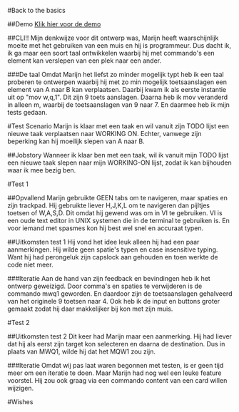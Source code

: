 #Back to the basics

##Demo
[Klik hier voor de demo](https://zekkie.github.io/dessembler/)

##CLI!!
Mijn denkwijze voor dit ontwerp was, Marijn heeft waarschijnlijk moeite met het gebruiken van een muis en hij is programmeur. Dus dacht ik, ik ga maar een soort taal ontwikkelen waarbij hij met commando's een element kan verslepen van een plek naar een ander.

###De taal
Omdat Marijn het liefst zo minder mogelijk typt heb ik een taal proberen te ontwerpen waarbij hij met zo min mogelijk toetsaanslagen een element van A naar B kan verplaatsen. Daarbij kwam ik als eerste instantie uit op "mov w,q,1". Dit zijn 9 toets aanslagen. Daarna heb ik mov veranderd in alleen m, waarbij de toetsaanslagen van 9 naar 7. En daarmee heb ik mijn tests gedaan.


#Test Scenario
Marijn is klaar met een taak en wil vanuit zijn TODO lijst een nieuwe taak verplaatsen naar WORKING ON. Echter, vanwege zijn beperking kan hij moeilijk slepen van A naar B.

##Jobstory
Wanneer ik klaar ben met een taak, wil ik vanuit mijn TODO lijst een nieuwe taak slepen naar mijn WORKING-ON lijst, zodat ik kan bijhouden waar ik mee bezig ben.

#Test 1

##Opvallend
Marijn gebruikte GEEN tabs om te navigeren, maar spaties en zijn trackpad. Hij gebruikte liever H,J,K,L om te navigeren dan pijltjes toetsen of W,A,S,D. Dit omdat hij gewend was om in VI te gebruiken. VI is een oude text editor in UNIX systemen die in de terminal te gebruiken is. En voor iemand met spasmes kon hij best wel snel en accuraat typen. 

##Uitkomsten test 1
Hij vond het idee leuk alleen hij had een paar aanmerkingen. Hij wilde geen spatie's typen en case insensitive typing. Want hij had perongeluk zijn capslock aan gehouden en toen werkte de code niet meer. 

###Iteratie 
Aan de hand van zijn feedback en bevindingen heb ik het ontwerp geweizigd. Door comma's en spaties te verwijderen is de commando mwq1 geworden. En daardoor zijn de toetsaanslagen gehalveerd van het originele 9 toetsen naar 4. Ook heb ik de input en buttons groter gemaakt zodat hij daar makkelijker bij kon met zijn muis.

#Test 2

##Uitkomsten test 2
Dit keer had Marijn maar een aanmerking. Hij had liever dat hij als eerst zijn target kon selecteren en daarna de destination. Dus in plaats van MWQ1, wilde hij dat het MQW1 zou zijn.

###Iteratie
Omdat wij pas laat waren begonnen met testen, is er geen tijd meer om een iteratie te doen. Maar Marijn had nog wel een leuke feature voorstel. Hij zou ook graag via een commando content van een card willen wijzigen.


#Wishes
